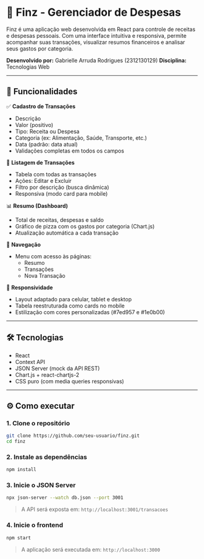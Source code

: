 
# 💸 Finz - Gerenciador de Despesas

Finz é uma aplicação web desenvolvida em React para controle de receitas e despesas pessoais. Com uma interface intuitiva e responsiva, permite acompanhar suas transações, visualizar resumos financeiros e analisar seus gastos por categoria.

**Desenvolvido por:** Gabrielle Arruda Rodrigues (2312130129)                                                                             **Disciplina:** Tecnologias Web

---

## 🚀 Funcionalidades

✅ **Cadastro de Transações**
- Descrição
- Valor (positivo)
- Tipo: Receita ou Despesa
- Categoria (ex: Alimentação, Saúde, Transporte, etc.)
- Data (padrão: data atual)
- Validações completas em todos os campos

📄 **Listagem de Transações**
- Tabela com todas as transações
- Ações: Editar e Excluir
- Filtro por descrição (busca dinâmica)
- Responsiva (modo card para mobile)

📊 **Resumo (Dashboard)**
- Total de receitas, despesas e saldo
- Gráfico de pizza com os gastos por categoria (Chart.js)
- Atualização automática a cada transação

🧭 **Navegação**
- Menu com acesso às páginas:
  - Resumo
  - Transações
  - Nova Transação

🎨 **Responsividade**
- Layout adaptado para celular, tablet e desktop
- Tabela reestruturada como cards no mobile
- Estilização com cores personalizadas (#7ed957 e #1e0b00)

---

## 🛠️ Tecnologias

- React
- Context API
- JSON Server (mock da API REST)
- Chart.js + react-chartjs-2
- CSS puro (com media queries responsivas)

---

## ⚙️ Como executar

### 1. Clone o repositório

```bash
git clone https://github.com/seu-usuario/finz.git
cd finz
```

### 2. Instale as dependências

```bash
npm install
```

### 3. Inicie o JSON Server

```bash
npx json-server --watch db.json --port 3001
```

> A API será exposta em: `http://localhost:3001/transacoes`

### 4. Inicie o frontend

```bash
npm start
```

> A aplicação será executada em: `http://localhost:3000`
